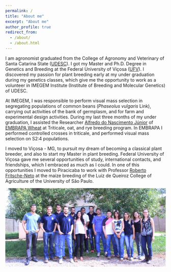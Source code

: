 ```yaml
---
permalink: /
title: "About me"
excerpt: "About me"
author_profile: true
redirect_from: 
  - /about/
  - /about.html
---
```


I am agronomist graduated from the College of Agronomy and Veterinary of Santa Catarina State ([UDESC](https://www.udesc.br/cav)). I got my Master and Ph.D. Degree in Genetics and Breeding at the Federal University of Viçosa ([UFV](http://www.posgenetica.ufv.br/eng/)). I discovered my passion for plant breeding early at my under graduation during my genetics classes, which give me the opportunity to work as a volunteer in IMEGEM Institute (Institute of Breeding and Molecular Genetics) of UDESC.

At IMEGEM, I was responsible to perform visual mass selection in segregating populations of common beans (*Phaseolus vulgaris* Link), carrying out activities of the bank of germplasm, and for farm and experimental design activities. During my last three months of my under graduation, I assisted the Researcher [Alfredo do Nascimento Júnior](https://www.embrapa.br/en/team/-/empregado/298803/alfredo-do-nascimento-junior) of [EMBRAPA Wheat](https://www.embrapa.br/en/trigo) at Triticale, oat, and rye breeding program. In EMBRAPA I performed controlled crosses in triticale, and performed visual mass selection on S2:4 populations.

I moved to Viçosa - MG, to pursuit my dream of becoming a classical plant breeder, and also to start my Master in plant breeding. Federal University of Viçosa gave me several opportunities of study, international contacts, and friendships, which I embraced as much as I could. In one of this opportunities I moved to Piracicaba to work with Professor [Roberto Fritsche-Neto](https://www.irri.org/about-us/our-people/roberto-fritsche-neto) at the maize breeding of the Luiz de Queiroz College of Agriculture of the University of São Paulo.

<p align="center">
<img src="images/AllogamousGoldTeam.jpeg"
     alt="Allogamous Gold Team"
     style="float: left; margin-right: 10px;" /p>
